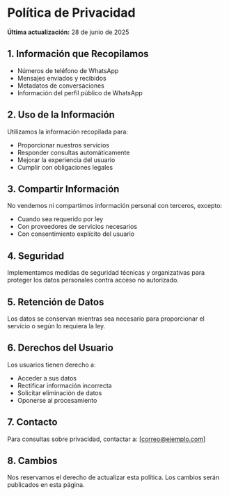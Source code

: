 # Política de Privacidad

**Última actualización:** 28 de junio de 2025

## 1. Información que Recopilamos
- Números de teléfono de WhatsApp
- Mensajes enviados y recibidos
- Metadatos de conversaciones
- Información del perfil público de WhatsApp

## 2. Uso de la Información
Utilizamos la información recopilada para:
- Proporcionar nuestros servicios
- Responder consultas automáticamente
- Mejorar la experiencia del usuario
- Cumplir con obligaciones legales

## 3. Compartir Información
No vendemos ni compartimos información personal con terceros, excepto:
- Cuando sea requerido por ley
- Con proveedores de servicios necesarios
- Con consentimiento explícito del usuario

## 4. Seguridad
Implementamos medidas de seguridad técnicas y organizativas para proteger los datos personales contra acceso no autorizado.

## 5. Retención de Datos
Los datos se conservan mientras sea necesario para proporcionar el servicio o según lo requiera la ley.

## 6. Derechos del Usuario
Los usuarios tienen derecho a:
- Acceder a sus datos
- Rectificar información incorrecta
- Solicitar eliminación de datos
- Oponerse al procesamiento

## 7. Contacto
Para consultas sobre privacidad, contactar a: [correo@ejemplo.com]

## 8. Cambios
Nos reservamos el derecho de actualizar esta política. Los cambios serán publicados en esta página.